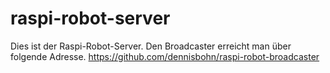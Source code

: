 # raspi-robot-server

Dies ist der Raspi-Robot-Server. Den Broadcaster erreicht man über folgende Adresse.
https://github.com/dennisbohn/raspi-robot-broadcaster
